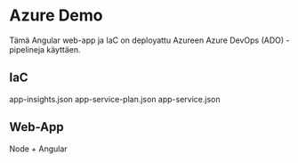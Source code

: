 # Azure Demo

Tämä Angular web-app ja IaC on deployattu Azureen Azure DevOps (ADO) -pipelineja käyttäen. 

## IaC

app-insights.json
app-service-plan.json
app-service.json

## Web-App

Node + Angular

